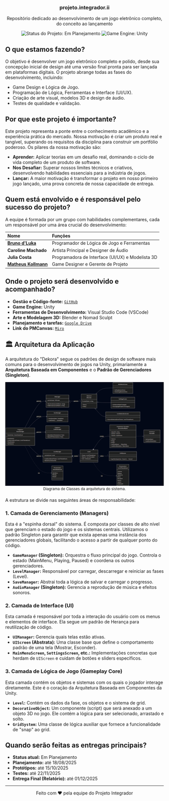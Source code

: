 <h3 align="center">projeto.integrador.ii</h3>
<p align="center"> Repositório dedicado ao desenvolvimento de um jogo eletrônico completo, do conceito ao lançamento </p>

<p align="center">
  <img src="https://img.shields.io/badge/status-Em%20Planejamento-yellow" alt="Status do Projeto: Em Planejamento">
  <img src="https://img.shields.io/badge/engine-Unity-black?logo=unity" alt="Game Engine: Unity">
  <!-- <img src="https://img.shields.io/badge/licen%C3%A7a-MIT-blue" alt="Licença: MIT"> -->
</p>

## O que estamos fazendo?

O objetivo é desenvolver um jogo eletrônico completo e polido, desde sua concepção inicial de design até uma versão final pronta para ser lançada em plataformas digitais. O projeto abrange todas as fases do desenvolvimento, incluindo:

- Game Design e Lógica de Jogo.
- Programação de Lógica, Ferramentas e Interface (UI/UX).
- Criação de arte visual, modelos 3D e design de áudio.
- Testes de qualidade e validação.

## Por que este projeto é importante?

Este projeto representa a ponte entre o conhecimento acadêmico e a experiência prática do mercado. Nossa motivação é criar um produto real e tangível, superando os requisitos da disciplina para construir um portfólio poderoso. Os pilares da nossa motivação são:

- **Aprender:** Aplicar teorias em um desafio real, dominando o ciclo de vida completo de um produto de software.
- **Nos Desafiar:** Superar nossos limites técnicos e criativos, desenvolvendo habilidades essenciais para a indústria de jogos.
- **Lançar:** A maior motivação é transformar o projeto em nosso primeiro jogo lançado, uma prova concreta de nossa capacidade de entrega.

## Quem está envolvido e é responsável pelo sucesso do projeto?

A equipe é formada por um grupo com habilidades complementares, cada um responsável por uma área crucial do desenvolvimento:

| Nome                                                  | Funções                                          |
| :---------------------------------------------------- | :----------------------------------------------- |
| [**Bruno d'Luka**](https://www.github.com/bdlukaa)    | Programador de Lógica de Jogo e Ferramentas      |
| **Caroline Machado**                                  | Artista Principal e Designer de Áudio            |
| **Julia Costa**                                       | Programadora de Interface (UI/UX) e Modelista 3D |
| [**Matheus Kollmann**](https://github.com/Illumimatt) | Game Designer e Gerente de Projeto               |

## Onde o projeto será desenvolvido e acompanhado?

- **Gestão e Código-fonte:** [`GitHub`](https://github.com/Illumimatt/ProjetoIntegrador2)
- **Game Engine:** Unity
- **Ferramentas de Desenvolvimento:** Visual Studio Code (VSCode)
- **Arte e Modelagem 3D:** Blender e Nomad Sculpt
- **Planejamento e tarefas:** [`Google Drive`](https://drive.google.com/drive/folders/1RwOFW-68JM9Si7ZjIWvBx5EgL9dN5c1B?usp=sharing)
- **Link do PMCanvas:** [`Miro`](https://miro.com/app/board/uXjVJUXGZKc=/?share_link_id=260673801956)

## 🏛️ Arquitetura da Aplicação

A arquitetura do "Dekora" segue os padrões de design de software mais comuns para o desenvolvimento de jogos na Unity, primariamente a **Arquitetura Baseada em Componentes** e o **Padrão de Gerenciadores (Singleton)**.

<p align="center">
  <img src="arquitetura/DiagramaDeClassesDekora.png" alt="Diagrama de Classes da Arquitetura do Dekora" width="800"/>
  <br/>
  <sup>Diagrama de Classes da arquitetura do sistema.</sup>
</p>

A estrutura se divide nas seguintes áreas de responsabilidade:

### 1. Camada de Gerenciamento (Managers)
Esta é a "espinha dorsal" do sistema. É composta por classes de alto nível que gerenciam o estado do jogo e os sistemas centrais. Utilizamos o padrão Singleton para garantir que exista apenas uma instância dos gerenciadores globais, facilitando o acesso a partir de qualquer ponto do código.

* **`GameManager` (Singleton):** Orquestra o fluxo principal do jogo. Controla o estado (MainMenu, Playing, Paused) e coordena os outros gerenciadores.
* **`LevelManager`:** Responsável por carregar, descarregar e reiniciar as fases (Level).
* **`SaveManager`:** Abstrai toda a lógica de salvar e carregar o progresso.
* **`AudioManager` (Singleton):** Gerencia a reprodução de música e efeitos sonoros.

### 2. Camada de Interface (UI)
Esta camada é responsável por toda a interação do usuário com os menus e elementos de interface. Ela segue um padrão de Herança para reutilização de código.

* **`UIManager`:** Gerencia quais telas estão ativas.
* **`UIScreen` (Abstrata):** Uma classe base que define o comportamento padrão de uma tela (Mostrar, Esconder).
* **`MainMenuScreen`, `SettingsScreen`, etc.:** Implementações concretas que herdam de `UIScreen` e cuidam de botões e sliders específicos.

### 3. Camada de Lógica de Jogo (Gameplay Core)
Esta camada contém os objetos e sistemas com os quais o jogador interage diretamente. Este é o coração da Arquitetura Baseada em Componentes da Unity.

* **`Level`:** Contém os dados da fase, os objetos e o sistema de grid.
* **`DecorativeObject`:** Um componente (script) que será anexado a um objeto 3D no jogo. Ele contém a lógica para ser selecionado, arrastado e solto.
* **`GridSystem`:** Uma classe de lógica auxiliar que fornece a funcionalidade de "snap" ao grid.

## Quando serão feitas as entregas principais?

- **Status atual:** Em Planejamento
- **Planejamento:** até 18/08/2025
- **Protótipos:** até 15/10/2025
- **Testes:** até 22/11/2025
- **Entrega Final (Relatório):** até 01/12/2025

---

<div align="center">
    <p>Feito com ❤️ pela equipe do Projeto Integrador</p>
</div>
